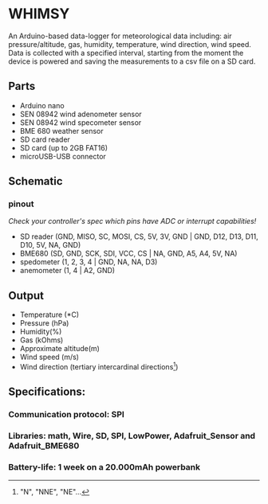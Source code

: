 # WHIMSY
An Arduino-based data-logger for meteorological data including: air pressure/altitude, gas, humidity, temperature, wind direction, wind speed. Data is collected with a specified interval, starting from the moment the device is powered and saving the measurements to a csv file on a SD card. 

## Parts
- Arduino nano
- SEN 08942 wind adenometer sensor
- SEN 08942 wind specometer sensor
- BME 680 weather sensor
- SD card reader
- SD card (up to 2GB FAT16)
- microUSB-USB connector

## Schematic
### pinout
_Check your controller's spec which pins have ADC or interrupt capabilities!_
* SD reader (GND, MISO, SC, MOSI, CS, 5V, 3V, GND | GND, D12, D13, D11, D10, 5V, NA, GND)
* BME680 (SD, GND, SCK, SDI, VCC, CS | NA, GND, A5, A4, 5V, NA)
* spedometer (1, 2, 3, 4 | GND, NA, NA, D3)
* anemometer (1, 4 | A2, GND)


## Output
* Temperature (*C)
* Pressure (hPa)
* Humidity(%)
* Gas (kOhms)
* Approximate altitude(m)
* Wind speed (m/s)
* Wind direction (tertiary intercardinal directions[^1])
[^1]: "N", "NNE", "NE"...

## Specifications:
### Communication protocol: SPI
### Libraries: math, Wire, SD, SPI, LowPower, Adafruit_Sensor and Adafruit_BME680
### Battery-life: 1 week on a 20.000mAh powerbank
